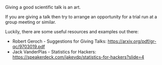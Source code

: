 Giving a good scientific talk is an art. 

If you are giving a talk then try to arrange an opportunity for a trial run at a group meeting or similar.

Luckily, there are some useful resources and examples out there:
- Robert Geroch - Suggestions for Giving Talks: https://arxiv.org/pdf/gr-qc/9703019.pdf
- Jack VanderPlas - Statistics for Hackers: https://speakerdeck.com/jakevdp/statistics-for-hackers?slide=4
